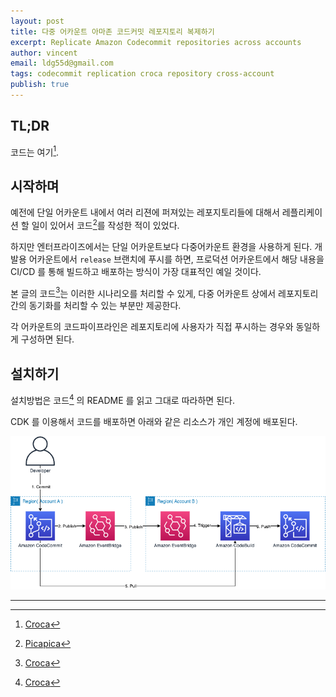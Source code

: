 ```yaml
---
layout: post
title: 다중 어카운트 아마존 코드커밋 레포지토리 복제하기
excerpt: Replicate Amazon Codecommit repositories across accounts
author: vincent
email: ldg55d@gmail.com
tags: codecommit replication croca repository cross-account
publish: true
---
```


## TL;DR

코드는 여기[^1].

## 시작하며

예전에 단일 어카운트 내에서 여러 리젼에 퍼져있는 레포지토리들에 대해서 레플리케이션 할 일이 있어서 코드[^2]를 작성한 적이 있었다.

하지만 엔터프라이즈에서는 단일 어카운트보다 다중어카운트 환경을 사용하게 된다. 개발용 어카운트에서 `release` 브랜치에 푸시를 하면, 프로덕션 어카운트에서 해당 내용을 CI/CD 를 통해 빌드하고 배포하는 방식이 가장 대표적인 예일 것이다.

본 글의 코드[^1]는 이러한 시나리오를 처리할 수 있게, 다중 어카운트 상에서 레포지토리간의 동기화를 처리할 수 있는 부분만 제공한다.

각 어카운트의 코드파이프라인은 레포지토리에 사용자가 직접 푸시하는 경우와 동일하게 구성하면 된다.

## 설치하기

설치방법은 코드[^1] 의 README 를 읽고 그대로 따라하면 된다.

CDK 를 이용해서 코드를 배포하면 아래와 같은 리소스가 개인 계정에 배포된다.

![](https://github.com/haandol/croca/raw/main/img/architecture.png)

----

[^1]: [Croca](https://github.com/haandol/croca)
[^2]: [Picapica](https://github.com/haandol/croca)